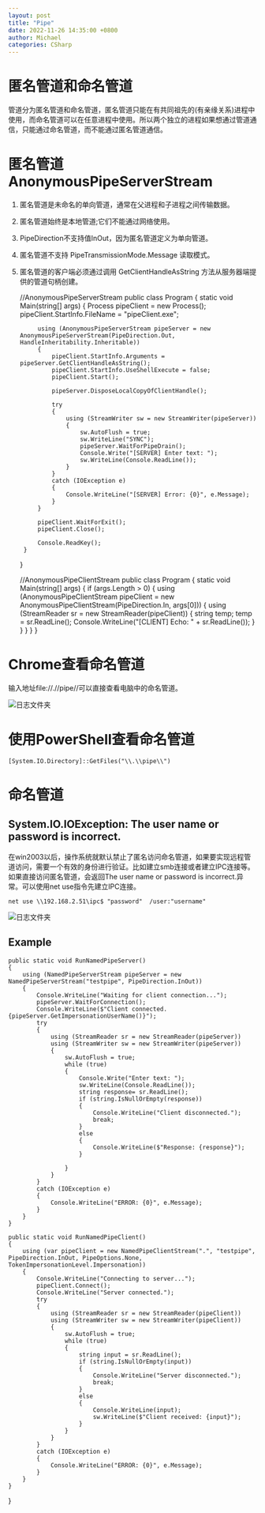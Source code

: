 ```yaml
---
layout: post
title: "Pipe"
date: 2022-11-26 14:35:00 +0800
author: Michael
categories: CSharp
---
```


# 匿名管道和命名管道
管道分为匿名管道和命名管道，匿名管道只能在有共同祖先的(有亲缘关系)进程中使用，而命名管道可以在任意进程中使用。所以两个独立的进程如果想通过管道通信，只能通过命名管道，而不能通过匿名管道通信。

# 匿名管道 AnonymousPipeServerStream 
1. 匿名管道是未命名的单向管道，通常在父进程和子进程之间传输数据。
1. 匿名管道始终是本地管道;它们不能通过网络使用。
1. PipeDirection不支持值InOut，因为匿名管道定义为单向管道。
1. 匿名管道不支持 PipeTransmissionMode.Message 读取模式。
1. 匿名管道的客户端必须通过调用 GetClientHandleAsString 方法从服务器端提供的管道句柄创建。

	//AnonymousPipeServerStream 
    public class Program
    {
        static void Main(string[] args)
        {
            Process pipeClient = new Process();
            pipeClient.StartInfo.FileName = "pipeClient.exe";

            using (AnonymousPipeServerStream pipeServer = new AnonymousPipeServerStream(PipeDirection.Out, HandleInheritability.Inheritable))
            {
                pipeClient.StartInfo.Arguments = pipeServer.GetClientHandleAsString();
                pipeClient.StartInfo.UseShellExecute = false;
                pipeClient.Start();

                pipeServer.DisposeLocalCopyOfClientHandle();

                try
                {
                    using (StreamWriter sw = new StreamWriter(pipeServer))
                    {
                        sw.AutoFlush = true;
                        sw.WriteLine("SYNC");
                        pipeServer.WaitForPipeDrain();
                        Console.Write("[SERVER] Enter text: ");
                        sw.WriteLine(Console.ReadLine());
                    }
                }
                catch (IOException e)
                {
                    Console.WriteLine("[SERVER] Error: {0}", e.Message);
                }
            }

            pipeClient.WaitForExit();
            pipeClient.Close();

            Console.ReadKey();
        }
    }


	//AnonymousPipeClientStream
    public class Program
    {
        static void Main(string[] args)
        {
            if (args.Length > 0)
            {
                using (AnonymousPipeClientStream pipeClient = new AnonymousPipeClientStream(PipeDirection.In, args[0]))
                {
                    using (StreamReader sr = new StreamReader(pipeClient))
                    {
                        string temp;
                        temp = sr.ReadLine();
                        Console.WriteLine("[CLIENT] Echo: " + sr.ReadLine());
                    }
                }
            }
        }
    }

# Chrome查看命名管道
输入地址file://.//pipe//可以直接查看电脑中的命名管道。

![日志文件夹](/assets/csharp/chromepipe.png)  

# 使用PowerShell查看命名管道
    [System.IO.Directory]::GetFiles("\\.\\pipe\\")

# 命名管道

## System.IO.IOException: The user name or password is incorrect.
在win2003以后，操作系统就默认禁止了匿名访问命名管道，如果要实现远程管道访问，需要一个有效的身份进行验证。比如建立smb连接或者建立IPC连接等。如果直接访问匿名管道，会返回The user name or password is incorrect.异常。可以使用net use指令先建立IPC连接。

	net use \\192.168.2.51\ipc$ "password"  /user:"username"

![日志文件夹](/assets/csharp/NamedPipeConnectionError.png)  


## Example

    public static void RunNamedPipeServer()
    {
        using (NamedPipeServerStream pipeServer = new NamedPipeServerStream("testpipe", PipeDirection.InOut))
        {
            Console.WriteLine("Waiting for client connection...");
            pipeServer.WaitForConnection();
            Console.WriteLine($"Client connected. {pipeServer.GetImpersonationUserName()}");
            try
            {
                using (StreamReader sr = new StreamReader(pipeServer))
                using (StreamWriter sw = new StreamWriter(pipeServer))
                {
                    sw.AutoFlush = true;
                    while (true)
                    {
                        Console.Write("Enter text: ");
                        sw.WriteLine(Console.ReadLine());
                        string response= sr.ReadLine();
                        if (string.IsNullOrEmpty(response))
                        {
                            Console.WriteLine("Client disconnected.");
                            break;
                        }
                        else
                        {
                            Console.WriteLine($"Response: {response}");
                        }
                        
                    }
                }
            }
            catch (IOException e)
            {
                Console.WriteLine("ERROR: {0}", e.Message);
            }
        }
    }

    public static void RunNamedPipeClient()
    {
        using (var pipeClient = new NamedPipeClientStream(".", "testpipe", PipeDirection.InOut, PipeOptions.None, TokenImpersonationLevel.Impersonation))
        {
            Console.WriteLine("Connecting to server...");
            pipeClient.Connect();
            Console.WriteLine("Server connected.");
            try
            {
                using (StreamReader sr = new StreamReader(pipeClient))
                using (StreamWriter sw = new StreamWriter(pipeClient))
                {
                    sw.AutoFlush = true;
                    while (true)
                    {
                        string input = sr.ReadLine();
                        if (string.IsNullOrEmpty(input))
                        {
                            Console.WriteLine("Server disconnected.");
                            break;
                        }
                        else
                        {
                            Console.WriteLine(input);
                            sw.WriteLine($"Client received: {input}");
                        }
                    }
                }
            }
            catch (IOException e)
            {
                Console.WriteLine("ERROR: {0}", e.Message);
            }
        }
    }
}